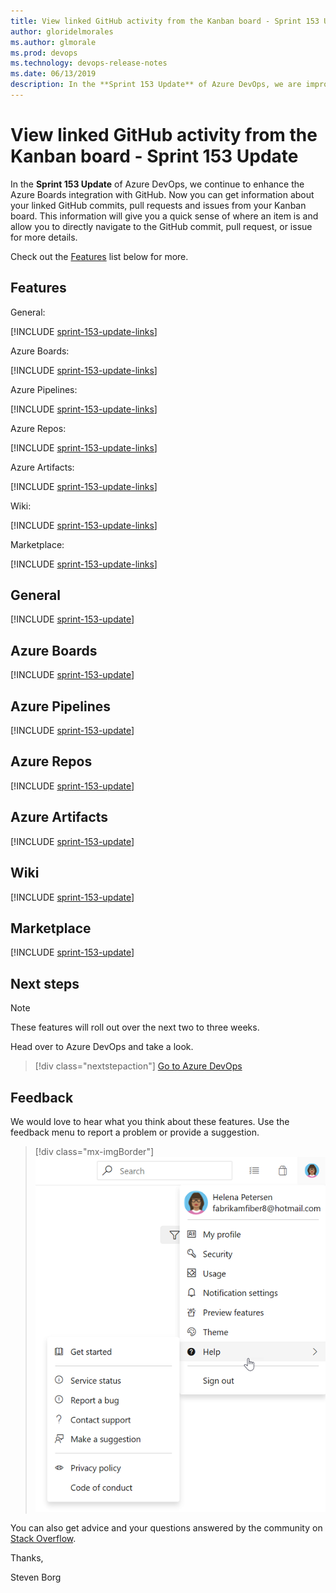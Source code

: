 ```yaml
---
title: View linked GitHub activity from the Kanban board - Sprint 153 Update
author: gloridelmorales
ms.author: glmorale
ms.prod: devops
ms.technology: devops-release-notes
ms.date: 06/13/2019
description: In the **Sprint 153 Update** of Azure DevOps, we are improving the Azure Boards integration with GitHub. 
---
```


# View linked GitHub activity from the Kanban board - Sprint 153 Update

In the **Sprint 153 Update** of Azure DevOps, we continue to enhance the Azure Boards integration with GitHub. Now you can get information about your linked GitHub commits, pull requests and issues from your Kanban board. This information will give you a quick sense of where an item is and allow you to directly navigate to the GitHub commit, pull request, or issue for more details.

Check out the [Features](#features) list below for more.

## Features

General: 

[!INCLUDE [sprint-153-update-links](_shared/general/sprint-153-update-links.md)]

Azure Boards:

[!INCLUDE [sprint-153-update-links](_shared/boards/sprint-153-update-links.md)]

Azure Pipelines:

[!INCLUDE [sprint-153-update-links](_shared/pipelines/sprint-153-update-links.md)]

Azure Repos:

[!INCLUDE [sprint-153-update-links](_shared/repos/sprint-153-update-links.md)]

Azure Artifacts:

[!INCLUDE [sprint-153-update-links](_shared/artifacts/sprint-153-update-links.md)]

Wiki:

[!INCLUDE [sprint-153-update-links](_shared/wiki/sprint-153-update-links.md)]

Marketplace:

[!INCLUDE [sprint-153-update-links](_shared/marketplace/sprint-153-update-links.md)]

## General

[!INCLUDE [sprint-153-update](_shared/general/sprint-153-update.md)]

## Azure Boards

[!INCLUDE [sprint-153-update](_shared/boards/sprint-153-update.md)]

## Azure Pipelines

[!INCLUDE [sprint-153-update](_shared/pipelines/sprint-153-update.md)]

## Azure Repos

[!INCLUDE [sprint-153-update](_shared/repos/sprint-153-update.md)]

## Azure Artifacts

[!INCLUDE [sprint-153-update](_shared/artifacts/sprint-153-update.md)]

## Wiki

[!INCLUDE [sprint-153-update](_shared/wiki/sprint-153-update.md)]

## Marketplace

[!INCLUDE [sprint-153-update](_shared/marketplace/sprint-153-update.md)]

## Next steps

> [!NOTE]
> These features will roll out over the next two to three weeks.

Head over to Azure DevOps and take a look.

> [!div class="nextstepaction"]
> [Go to Azure DevOps](http://go.microsoft.com/fwlink/?LinkId=307137&campaign=o~msft~docs~product-vsts~release-notes)

## Feedback

We would love to hear what you think about these features. Use the feedback menu to report a problem or provide a suggestion.

> [!div class="mx-imgBorder"]
> ![Make a suggestion](../_img/make-a-suggestion.png)

You can also get advice and your questions answered by the community on [Stack Overflow](https://stackoverflow.com/questions/tagged/azure-devops).

Thanks,

Steven Borg